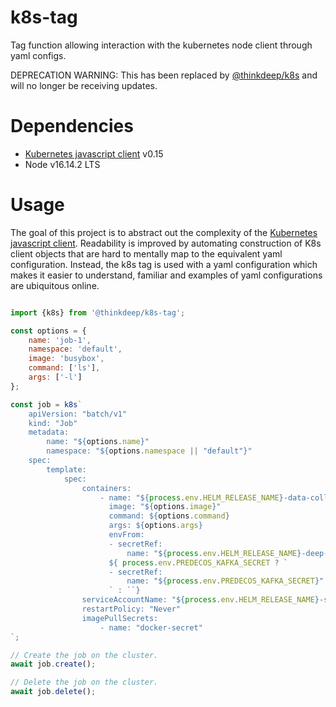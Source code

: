 # k8s-tag
Tag function allowing interaction with the kubernetes node client through yaml configs.

DEPRECATION WARNING: This has been replaced by [@thinkdeep/k8s](https://github.com/ThinkDeepTech/k8s) and will no longer
be receiving updates.

# Dependencies
- [Kubernetes javascript client](https://github.com/kubernetes-client/javascript) v0.15
- Node v16.14.2 LTS

# Usage
The goal of this project is to abstract out the complexity of the [Kubernetes javascript client](https://github.com/kubernetes-client/javascript). Readability is improved by automating construction of K8s client objects that are hard
to mentally map to the equivalent yaml configuration. Instead, the k8s tag is used with a yaml configuration which
makes it easier to understand, familiar and examples of yaml configurations are ubiquitous online.

```javascript

import {k8s} from '@thinkdeep/k8s-tag';

const options = {
    name: 'job-1',
    namespace: 'default',
    image: 'busybox',
    command: ['ls'],
    args: ['-l']
};

const job = k8s`
    apiVersion: "batch/v1"
    kind: "Job"
    metadata:
        name: "${options.name}"
        namespace: "${options.namespace || "default"}"
    spec:
        template:
            spec:
                containers:
                    - name: "${process.env.HELM_RELEASE_NAME}-data-collector"
                      image: "${options.image}"
                      command: ${options.command}
                      args: ${options.args}
                      envFrom:
                      - secretRef:
                          name: "${process.env.HELM_RELEASE_NAME}-deep-microservice-collection-secret"
                      ${ process.env.PREDECOS_KAFKA_SECRET ? `
                      - secretRef:
                          name: "${process.env.PREDECOS_KAFKA_SECRET}"
                      ` : ``}
                serviceAccountName: "${process.env.HELM_RELEASE_NAME}-secret-accessor-service-account"
                restartPolicy: "Never"
                imagePullSecrets:
                    - name: "docker-secret"
`;

// Create the job on the cluster.
await job.create();

// Delete the job on the cluster.
await job.delete();

```